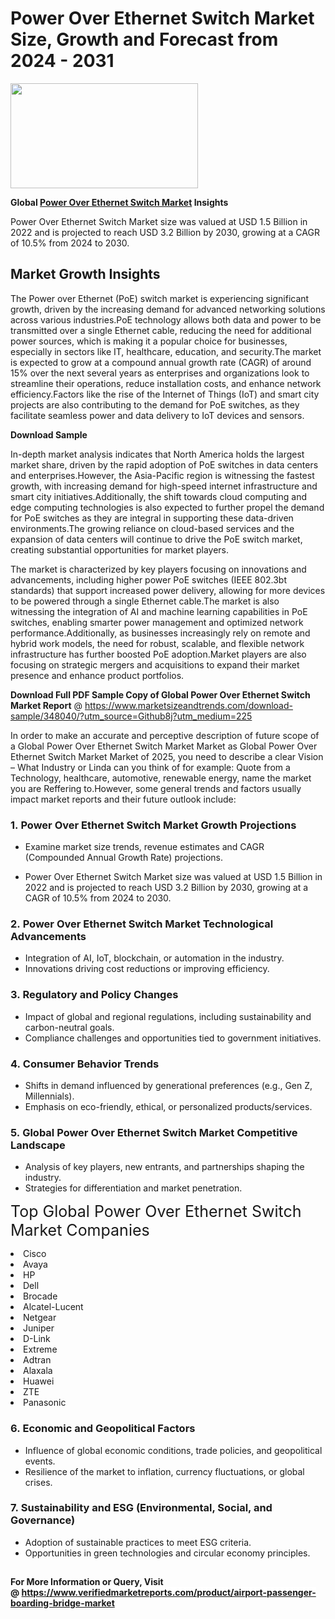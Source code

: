 <H1>Power Over Ethernet Switch Market Size, Growth and Forecast from 2024 - 2031</H1><img class="aligncenter size-medium wp-image-584254" src="https://thirdeyenews.in/wp-content/uploads/2024/09/Global-Market-Research-300x168.jpeg" alt="" width="300" height="168" /><p><strong>Global&nbsp;<a href="https://www.marketsizeandtrends.com/download-sample/348040/?utm_source=Github8j?utm_medium=225">Power Over Ethernet Switch Market</a> Insights</strong></p><p>Power Over Ethernet Switch Market size was valued at USD 1.5 Billion in 2022 and is projected to reach USD 3.2 Billion by 2030, growing at a CAGR of 10.5% from 2024 to 2030.</p><p><h2>Market Growth Insights</h2> <p>The Power over Ethernet (PoE) switch market is experiencing significant growth, driven by the increasing demand for advanced networking solutions across various industries.PoE technology allows both data and power to be transmitted over a single Ethernet cable, reducing the need for additional power sources, which is making it a popular choice for businesses, especially in sectors like IT, healthcare, education, and security.The market is expected to grow at a compound annual growth rate (CAGR) of around 15% over the next several years as enterprises and organizations look to streamline their operations, reduce installation costs, and enhance network efficiency.Factors like the rise of the Internet of Things (IoT) and smart city projects are also contributing to the demand for PoE switches, as they facilitate seamless power and data delivery to IoT devices and sensors.</p> <p><strong>Download Sample</strong></p> <p>In-depth market analysis indicates that North America holds the largest market share, driven by the rapid adoption of PoE switches in data centers and enterprises.However, the Asia-Pacific region is witnessing the fastest growth, with increasing demand for high-speed internet infrastructure and smart city initiatives.Additionally, the shift towards cloud computing and edge computing technologies is also expected to further propel the demand for PoE switches as they are integral in supporting these data-driven environments.The growing reliance on cloud-based services and the expansion of data centers will continue to drive the PoE switch market, creating substantial opportunities for market players.</p> <p>The market is characterized by key players focusing on innovations and advancements, including higher power PoE switches (IEEE 802.3bt standards) that support increased power delivery, allowing for more devices to be powered through a single Ethernet cable.The market is also witnessing the integration of AI and machine learning capabilities in PoE switches, enabling smarter power management and optimized network performance.Additionally, as businesses increasingly rely on remote and hybrid work models, the need for robust, scalable, and flexible network infrastructure has further boosted PoE adoption.Market players are also focusing on strategic mergers and acquisitions to expand their market presence and enhance product portfolios.</p> <p><span class=""><strong>Download Full PDF Sample Copy of Global Power Over Ethernet Switch Market Report</strong> @ <a href="https://www.marketsizeandtrends.com/download-sample/348040/?utm_source=Github8j?utm_medium=225" target="_blank">https://www.marketsizeandtrends.com/download-sample/348040/?utm_source=Github8j?utm_medium=225</a></span></p><p>In order to make an accurate and perceptive description of future scope of a Global&nbsp;Power Over Ethernet Switch Market Market as Global&nbsp;Power Over Ethernet Switch Market Market of 2025, you need to describe a clear Vision &ndash; What Industry or Linda can you think of for example: Quote from a Technology, healthcare, automotive, renewable energy, name the market you are Reffering to.However, some general trends and factors usually impact market reports and their future outlook include:</p><h3>1.&nbsp;<strong>Power Over Ethernet Switch Market Growth Projections</strong></h3><ul><li>Examine market size trends, revenue estimates and CAGR (Compounded Annual Growth Rate) projections.</li><li><p>Power Over Ethernet Switch Market size was valued at USD 1.5 Billion in 2022 and is projected to reach USD 3.2 Billion by 2030, growing at a CAGR of 10.5% from 2024 to 2030.</p></li></ul><h3>2.&nbsp;<strong>Power Over Ethernet Switch Market Technological Advancements</strong></h3><ul><li>Integration of AI, IoT, blockchain, or automation in the industry.</li><li>Innovations driving cost reductions or improving efficiency.</li></ul><h3>3.&nbsp;<strong>Regulatory and Policy Changes</strong></h3><ul><li>Impact of global and regional regulations, including sustainability and carbon-neutral goals.</li><li>Compliance challenges and opportunities tied to government initiatives.</li></ul><h3>4.&nbsp;<strong>Consumer Behavior Trends</strong></h3><ul><li>Shifts in demand influenced by generational preferences (e.g., Gen Z, Millennials).</li><li>Emphasis on eco-friendly, ethical, or personalized products/services.</li></ul><h3>5.&nbsp;<strong>Global Power Over Ethernet Switch Market Competitive Landscape</strong></h3><ul><li>Analysis of key players, new entrants, and partnerships shaping the industry.</li><li>Strategies for differentiation and market penetration.</li></ul><p data-pm-slice="1 1 []"><span style="color: inherit; font-family: inherit; font-size: 25px;">Top Global Power Over Ethernet Switch Market Companies</span></p><div class="" data-test-id=""><p><li>Cisco</li><li> Avaya</li><li> HP</li><li> Dell</li><li> Brocade</li><li> Alcatel-Lucent</li><li> Netgear</li><li> Juniper</li><li> D-Link</li><li> Extreme</li><li> Adtran</li><li> Alaxala</li><li> Huawei</li><li> ZTE</li><li> Panasonic</li></p></div><h3>6.&nbsp;<strong>Economic and Geopolitical Factors</strong></h3><ul><li>Influence of global economic conditions, trade policies, and geopolitical events.</li><li>Resilience of the market to inflation, currency fluctuations, or global crises.</li></ul><h3>7.&nbsp;<strong>Sustainability and ESG (Environmental, Social, and Governance)</strong></h3><ul><li>Adoption of sustainable practices to meet ESG criteria.</li><li>Opportunities in green technologies and circular economy principles.</li></ul><h2><strong style="font-size: 14px;">For More Information or Query, Visit @&nbsp;</strong><a style="background-color: #ffffff; font-size: 14px;" href="https://www.marketsizeandtrends.com/report/power-over-ethernet-switch-market/" target="_blank">https://www.verifiedmarketreports.com/product/airport-passenger-boarding-bridge-market</a></h2>